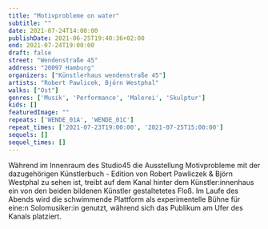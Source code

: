 ```yaml
---
title: "Motivprobleme on water"
subtitle: ""
date: 2021-07-24T14:00:00
publishDate: 2021-06-25T19:40:36+02:00
end: 2021-07-24T19:00:00
draft: false
street: "Wendenstraße 45"
address: "20097 Hamburg"
organizers: ["Künstlerhaus wendenstraße 45"]
artists: "Robert Pawlicek, Björn Westphal"
walks: ["Ost"]
genres: ['Musik', 'Performance', 'Malerei', 'Skulptur']
kids: []
featuredImage: ""
repeats: ['WENDE_01A', 'WENDE_01C']
repeat_times: ['2021-07-23T19:00:00', '2021-07-25T15:00:00']
sequels: []
sequel_times: []
---
```


Während im Innenraum des Studio45 die Ausstellung Motivprobleme mit der dazugehörigen Künstlerbuch - Edition von Robert Pawliczek & Björn Westphal zu sehen ist, treibt auf dem Kanal hinter dem Künstler:innenhaus ein von den beiden bildenen Künstler gestaltetetes Floß. Im Laufe des Abends wird die schwimmende Plattform als experimentelle Bühne für eine:n Solomusiker:in genutzt, während sich das Publikum am Ufer des Kanals platziert.